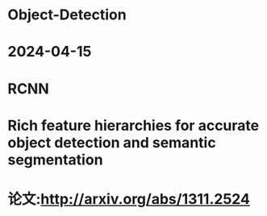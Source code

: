# Object-Detection

# 2024-04-15
# RCNN
# Rich feature hierarchies for accurate object detection and semantic segmentation
# 论文:http://arxiv.org/abs/1311.2524
